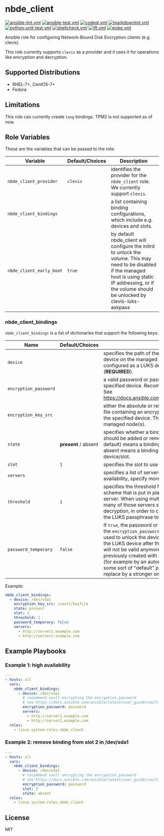 # nbde_client

[![ansible-lint.yml](https://github.com/linux-system-roles/nbde_client/actions/workflows/ansible-lint.yml/badge.svg)](https://github.com/linux-system-roles/nbde_client/actions/workflows/ansible-lint.yml) [![ansible-test.yml](https://github.com/linux-system-roles/nbde_client/actions/workflows/ansible-test.yml/badge.svg)](https://github.com/linux-system-roles/nbde_client/actions/workflows/ansible-test.yml) [![codeql.yml](https://github.com/linux-system-roles/nbde_client/actions/workflows/codeql.yml/badge.svg)](https://github.com/linux-system-roles/nbde_client/actions/workflows/codeql.yml) [![markdownlint.yml](https://github.com/linux-system-roles/nbde_client/actions/workflows/markdownlint.yml/badge.svg)](https://github.com/linux-system-roles/nbde_client/actions/workflows/markdownlint.yml) [![python-unit-test.yml](https://github.com/linux-system-roles/nbde_client/actions/workflows/python-unit-test.yml/badge.svg)](https://github.com/linux-system-roles/nbde_client/actions/workflows/python-unit-test.yml) [![shellcheck.yml](https://github.com/linux-system-roles/nbde_client/actions/workflows/shellcheck.yml/badge.svg)](https://github.com/linux-system-roles/nbde_client/actions/workflows/shellcheck.yml) [![tft.yml](https://github.com/linux-system-roles/nbde_client/actions/workflows/tft.yml/badge.svg)](https://github.com/linux-system-roles/nbde_client/actions/workflows/tft.yml) [![woke.yml](https://github.com/linux-system-roles/nbde_client/actions/workflows/woke.yml/badge.svg)](https://github.com/linux-system-roles/nbde_client/actions/workflows/woke.yml)

Ansible role for configuring Network-Bound Disk Encryption clients (e.g. clevis).

This role currently supports `clevis` as a provider and it uses it for operations like encryption
and decryption.

## Supported Distributions

* RHEL-7+, CentOS-7+
* Fedora

## Limitations

This role can currently create `tang` bindings. TPM2 is not supported as of now.

## Role Variables

These are the variables that can be passed to the role:

| **Variable** | **Default/Choices** | **Description** |
|----------|-------------|------|
| `nbde_client_provider` | `clevis`| identifies the provider for the `nbde_client` role. We currently support `clevis`.|
| `nbde_client_bindings` | | a list containing binding configurations, which include e.g. devices and slots. |
| `nbde_client_early_boot` | `true` | by default nbde_client will configure the initrd to unlock the volume. This may need to be disabled if the managed host is using static IP addressing, or if the volume should be unlocked by clevis-luks-askpass |

### nbde_client_bindings

`nbde_client_bindings` is a list of dictionaries that support the following keys:

| **Name** | **Default/Choices** | **Description** |
|----------|-------------|------|
| `device` | | specifies the path of the backing device of an encrypted device on the managed host. This device must be already configured as a LUKS device before using the role (**REQUIRED**). |
| `encryption_password` | | a valid password or passphrase for opening/unlocking the specified device. Recommend vault encrypting the value. See <https://docs.ansible.com/ansible/latest/user_guide/vault.html> |
| `encryption_key_src` | | either the absolute or relative path, on the control node, of a file containing an encryption key valid for opening/unlocking the specified device.  The role will copy this file to the managed node(s). |
| `state` | **present** / absent | specifies whether a binding with the configuration described should be added or removed. Setting state to present (the default) means a binding will be added; setting state to absent means a binding will be removed from the device/slot. |
| `slot` | `1` | specifies the slot to use for the binding. |
| `servers` | |  specifies a list of servers to bind to. To enable high availability, specify more than one server here. |
| `threshold` | `1` | specifies the threshold for the Shamir Secret Sharing (SSS) scheme that is put in place when using more than one server. When using multiple servers, threshold indicates how many of those servers should succeed, in terms of decryption, in order to complete the process of recovering the LUKS passphrase to open the device. |
| `password_temporary` | `false` | If `true`, the password or passphrase that was provided via the `encryption_password` or `encryption_key` arguments will be used to unlock the device and then it will be removed from the LUKS device after the binding operation completes, i.e. it will not be valid anymore. To be used if device has been previously created with a sample password or passphrase (for example by an automated install like kickstart that set up some sort of "default" password), which the role should replace by a stronger one. |

Example:

```yaml
nbde_client_bindings:
  - device: /dev/sda1
    encryption_key_src: /vault/keyfile
    state: present
    slot: 2
    threshold: 1
    password_temporary: false
    servers:
      - http://server1.example.com
      - http://server2.example.com
```

## Example Playbooks

### Example 1: high availability

```yaml
---
- hosts: all
  vars:
    nbde_client_bindings:
      - device: /dev/sda1
        # recommend vault encrypting the encryption_password
        # see https://docs.ansible.com/ansible/latest/user_guide/vault.html
        encryption_password: password
        servers:
          - http://server1.example.com
          - http://server2.example.com
  roles:
    - linux-system-roles.nbde_client
```

### Example 2: remove binding from slot 2 in /dev/sda1

```yaml
---
- hosts: all
  vars:
    nbde_client_bindings:
      - device: /dev/sda1
        # recommend vault encrypting the encryption_password
        # see https://docs.ansible.com/ansible/latest/user_guide/vault.html
        encryption_password: password
        slot: 2
        state: absent
  roles:
    - linux-system-roles.nbde_client
```

## License

MIT

